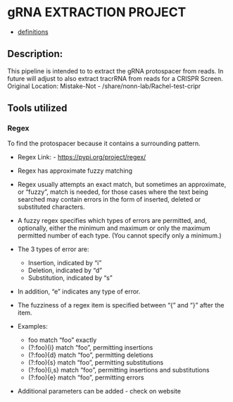 # gRNA EXTRACTION PROJECT  
* [definitions](doc/definitions.md)
  
## Description:
This pipeline is intended to to extract the gRNA protospacer from reads. In future will adjust to also extract tracrRNA from reads for a CRISPR Screen.  
Original Location: Mistake-Not - /share/nonn-lab/Rachel-test-cripr 

## Tools utilized
### Regex  
To find the protospacer because it contains a surrounding pattern.  
- Regex Link: -	https://pypi.org/project/regex/ 
- Regex has approximate fuzzy matching
- Regex usually attempts an exact match, but sometimes an approximate, or “fuzzy”, match is needed, for those cases where the text being searched may contain errors in the form of inserted, deleted or substituted characters.

- A fuzzy regex specifies which types of errors are permitted, and, optionally, either the minimum and maximum or only the maximum permitted number of each type. (You cannot specify only a minimum.)

- The 3 types of error are:
    - Insertion, indicated by “i”
    - Deletion, indicated by “d”
    - Substitution, indicated by “s”
- In addition, “e” indicates any type of error.
- The fuzziness of a regex item is specified between “{” and “}” after the item.
- Examples:
    - foo match “foo” exactly
    - (?:foo){i} match “foo”, permitting insertions
    - (?:foo){d} match “foo”, permitting deletions
    - (?:foo){s} match “foo”, permitting substitutions
    - (?:foo){i,s} match “foo”, permitting insertions and substitutions
    - (?:foo){e} match “foo”, permitting errors
- Additional parameters can be added - check on website
    
###     



